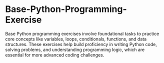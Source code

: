 # Base-Python-Programming-Exercise
Base Python programming exercises involve foundational tasks to practice core concepts like variables, loops, conditionals, functions, and data structures. These exercises help build proficiency in writing Python code, solving problems, and understanding programming logic, which are essential for more advanced coding challenges.

